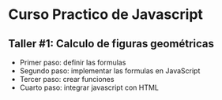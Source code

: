 # Curso Practico de Javascript

## Taller #1: Calculo de figuras geométricas

- Primer paso: definir las formulas
- Segundo paso: implementar las formulas en JavaScript
- Tercer paso: crear funciones
- Cuarto paso: integrar javascript con HTML